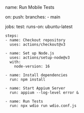 name: Run Mobile Tests

on:
  push:
    branches:
      - main

jobs:
  test:
    runs-on: ubuntu-latest

    steps:
    - name: Checkout repository
      uses: actions/checkout@v3

    - name: Set up Node.js
      uses: actions/setup-node@v3
      with:
        node-version: 16

    - name: Install dependencies
      run: npm install

    - name: Start Appium Server
      run: appium --log-level error &

    - name: Run Tests
      run: npx wdio run wdio.conf.js
